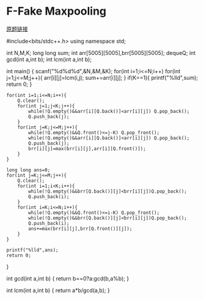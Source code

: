 # F-Fake Maxpooling
[原题链接][题目]

#include<bits/stdc++.h>
using namespace std;

int N,M,K;
long long sum;
int arr[5005][5005],brr[5005][5005];
deque<int>Q;
int gcd(int a,int b);
int lcm(int a,int b);

int main()
{
    scanf("%d%d%d",&N,&M,&K);
    for(int i=1;i<=N;i++)
        for(int j=1;j<=M;j++){
            arr[i][j]=lcm(i,j);
            sum+=arr[i][j];
        }
    if(K==1){
        printf("%lld",sum);
        return 0;
    }
    
    for(int i=1;i<=N;i++){
        Q.clear();
        for(int j=1;j<K;j++){
            while(!Q.empty()&&arr[i][Q.back()]<arr[i][j]) Q.pop_back();
            Q.push_back(j);
        }
        for(int j=K;j<=M;j++){
            while(!Q.empty()&&Q.front()<=j-K) Q.pop_front();
            while(!Q.empty()&&arr[i][Q.back()]<arr[i][j]) Q.pop_back();
            Q.push_back(j);
            brr[i][j]=max(brr[i][j],arr[i][Q.front()]);
        }
    }
    
    long long ans=0;
    for(int j=K;j<=M;j++){
        Q.clear();
        for(int i=1;i<K;i++){
            while(!Q.empty()&&brr[Q.back()][j]<brr[i][j])Q.pop_back();
            Q.push_back(i);
        }
        for(int i=K;i<=N;i++){
            while(!Q.empty()&&Q.front()<=i-K) Q.pop_front();
            while(!Q.empty()&&brr[Q.back()][j]<brr[i][j])Q.pop_back();
            Q.push_back(i);
            ans+=max(brr[i][j],brr[Q.front()][j]);
        }
    }
    
    printf("%lld",ans);
    return 0;
}

int gcd(int a,int b)
{
    return b==0?a:gcd(b,a%b);
}

int lcm(int a,int b)
{
    return a*b/gcd(a,b);
}

[题目]:https://ac.nowcoder.com/acm/contest/5667/F
